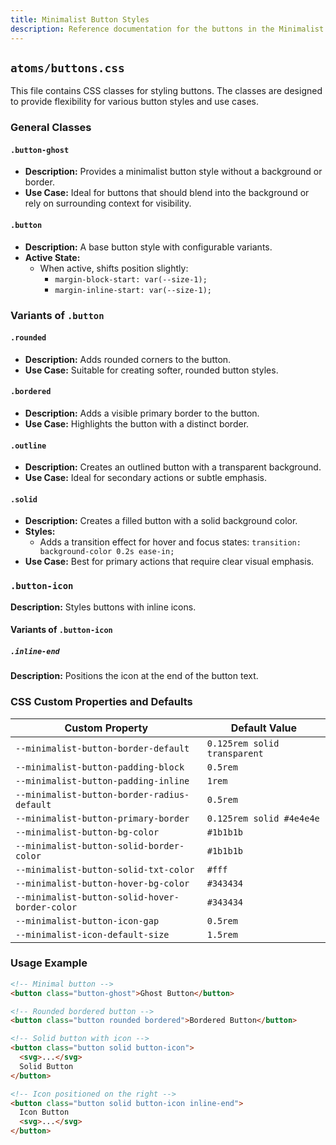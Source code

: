 ```yaml
---
title: Minimalist Button Styles
description: Reference documentation for the buttons in the Minimalist CSS library.
---
```


## `atoms/buttons.css`

This file contains CSS classes for styling buttons. The classes are designed to provide flexibility for various button styles and use cases.

### General Classes

#### `.button-ghost`

- **Description:** Provides a minimalist button style without a background or border.
- **Use Case:** Ideal for buttons that should blend into the background or rely on surrounding context for visibility.

#### `.button`

- **Description:** A base button style with configurable variants.
- **Active State:**
  - When active, shifts position slightly:
    - `margin-block-start: var(--size-1);`
    - `margin-inline-start: var(--size-1);`

### Variants of `.button`

#### `.rounded`

- **Description:** Adds rounded corners to the button.
- **Use Case:** Suitable for creating softer, rounded button styles.

#### `.bordered`

- **Description:** Adds a visible primary border to the button.
- **Use Case:** Highlights the button with a distinct border.

#### `.outline`

- **Description:** Creates an outlined button with a transparent background.
- **Use Case:** Ideal for secondary actions or subtle emphasis.

#### `.solid`

- **Description:** Creates a filled button with a solid background color.
- **Styles:**
  - Adds a transition effect for hover and focus states: `transition: background-color 0.2s ease-in;`
- **Use Case:** Best for primary actions that require clear visual emphasis.

### `.button-icon`

**Description:** Styles buttons with inline icons.

#### Variants of `.button-icon`

##### `.inline-end`

**Description:** Positions the icon at the end of the button text.

### CSS Custom Properties and Defaults

| Custom Property                                | Default Value                |
| ---------------------------------------------- | ---------------------------- |
| `--minimalist-button-border-default`           | `0.125rem solid transparent` |
| `--minimalist-button-padding-block`            | `0.5rem`                     |
| `--minimalist-button-padding-inline`           | `1rem`                       |
| `--minimalist-button-border-radius-default`    | `0.5rem`                     |
| `--minimalist-button-primary-border`           | `0.125rem solid #4e4e4e`     |
| `--minimalist-button-bg-color`                 | `#1b1b1b`                    |
| `--minimalist-button-solid-border-color`       | `#1b1b1b`                    |
| `--minimalist-button-solid-txt-color`          | `#fff`                       |
| `--minimalist-button-hover-bg-color`           | `#343434`                    |
| `--minimalist-button-solid-hover-border-color` | `#343434`                    |
| `--minimalist-button-icon-gap`                 | `0.5rem`                     |
| `--minimalist-icon-default-size`               | `1.5rem`                     |

### Usage Example

```html
<!-- Minimal button -->
<button class="button-ghost">Ghost Button</button>

<!-- Rounded bordered button -->
<button class="button rounded bordered">Bordered Button</button>

<!-- Solid button with icon -->
<button class="button solid button-icon">
  <svg>...</svg>
  Solid Button
</button>

<!-- Icon positioned on the right -->
<button class="button solid button-icon inline-end">
  Icon Button
  <svg>...</svg>
</button>
```

